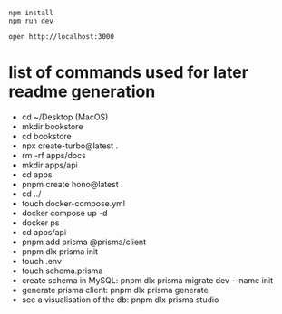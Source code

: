 ```
npm install
npm run dev
```

```
open http://localhost:3000
```

# list of commands used for later readme generation
- cd ~/Desktop (MacOS)
- mkdir bookstore
- cd bookstore
- npx create-turbo@latest .
- rm -rf apps/docs
- mkdir apps/api
- cd apps
- pnpm create hono@latest .
- cd ../
- touch docker-compose.yml
- docker compose up -d
- docker ps
- cd apps/api
- pnpm add prisma @prisma/client
- pnpm dlx prisma init
- touch .env
- touch schema.prisma
- create schema in MySQL: pnpm dlx prisma migrate dev --name init
- generate prisma client: pnpm dlx prisma generate
- see a visualisation of the db: pnpm dlx prisma studio
